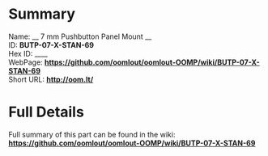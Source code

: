 
Summary
=================
  
Name: __ 7 mm Pushbutton Panel Mount __    
ID: __BUTP-07-X-STAN-69__   
Hex ID: ____   
WebPage: __https://github.com/oomlout/oomlout-OOMP/wiki/BUTP-07-X-STAN-69__   
Short URL: __http://oom.lt/__   

Full Details
==========================
Full summary of this part can be found in the wiki:   
__https://github.com/oomlout/oomlout-OOMP/wiki/BUTP-07-X-STAN-69__    

